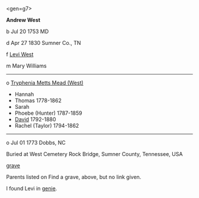 <gen=g7>

<b>Andrew West</b>

b Jul 20 1753 MD

d Apr 27 1830 Sumner Co., TN

f [Levi West](../g8/levi_west.md)

m Mary Williams

<hr>

o [Tryphenia Metts Mead (West)](tryphenia_metts_mead.md)

- Hannah
- Thomas 1778-1862
- Sarah
- Phoebe (Hunter) 1787-1859
- [David](../g6/david_west.md) 1792-1880
- Rachel (Taylor) 1794-1862

<hr>

o Jul 01 1773 Dobbs, NC

Buried at West Cemetery
Rock Bridge, Sumner County, Tennessee, USA

[grave](https://www.findagrave.com/memorial/62662112/andrew-west)

Parents listed on Find a grave, above, but no link given.  

I found Levi in [genie](https://www.geni.com/people/Levi-West/6000000009484078389).
